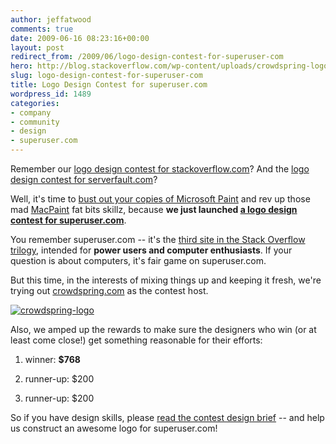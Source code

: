 ```yaml
---
author: jeffatwood
comments: true
date: 2009-06-16 08:23:16+00:00
layout: post
redirect_from: /2009/06/logo-design-contest-for-superuser-com
hero: http://blog.stackoverflow.com/wp-content/uploads/crowdspring-logo.png
slug: logo-design-contest-for-superuser-com
title: Logo Design Contest for superuser.com
wordpress_id: 1489
categories:
- company
- community
- design
- superuser.com
---
```



Remember our [logo design contest for stackoverflow.com](http://blog.stackoverflow.com/2008/04/logo-design-contest-winner/)? And the [logo design contest for serverfault.com](http://blog.stackoverflow.com/2009/04/logo-contest-winner-for-serverfaultcom/)?



Well, it's time to [bust out your copies of Microsoft Paint](http://www.youtube.com/watch?v=Hxx2KcPWWZg) and rev up those mad [MacPaint](http://en.wikipedia.org/wiki/MacPaint) fat bits skillz, because **we just launched [a logo design contest for superuser.com](http://www.crowdspring.com/projects/graphic_design/logo/logo_for_superuser_com/details)**.



You remember superuser.com -- it's the [third site in the Stack Overflow trilogy](http://blog.stackoverflow.com/2009/05/the-stack-overflow-trilogy/), intended for **power users and computer enthusiasts**. If your question is about computers, it's fair game on superuser.com.



But this time, in the interests of mixing things up and keeping it fresh, we're trying out [crowdspring.com](http://www.crowdspring.com/) as the contest host.



[![crowdspring-logo](http://blog.stackoverflow.com/wp-content/uploads/crowdspring-logo.png)](http://www.crowdspring.com/)



Also, we amped up the rewards to make sure the designers who win (or at least come close!) get something reasonable for their efforts:







  1. winner: **$768**

  2. runner-up: $200

  3. runner-up: $200




So if you have design skills, please [read the contest design brief](http://www.crowdspring.com/projects/graphic_design/logo/logo_for_superuser_com/details) -- and help us construct an awesome logo for superuser.com!

